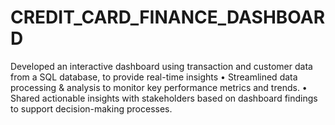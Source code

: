 # CREDIT_CARD_FINANCE_DASHBOARD
 Developed an interactive dashboard using transaction and customer data from a SQL database, to provide real-time insights • Streamlined data processing &amp; analysis to monitor key performance metrics and trends. • Shared actionable insights with stakeholders based on dashboard findings to support decision-making processes.
